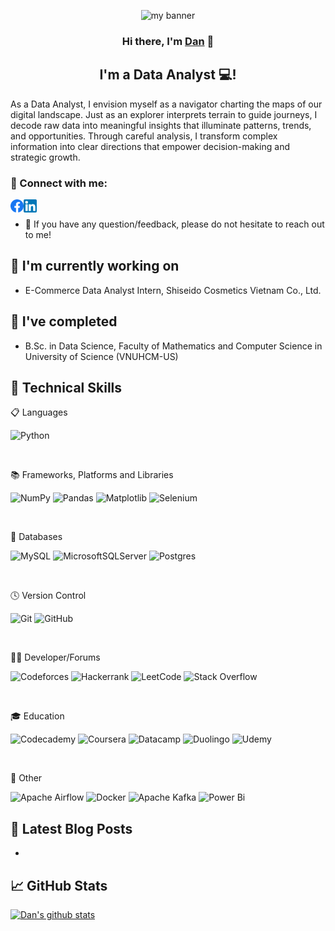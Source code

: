 <p align="center">
<img src="https://github.com/user-attachments/assets/5013ba47-0c71-401c-b8dc-21b215c37bb8" alt="my banner">
</p>

<h3 align="center">
Hi there, I'm <a href="" target="_blank" rel="noreferrer">Dan</a> 👋
</h3>

<h2 align="center">
I'm a Data Analyst 💻!
</h2> 

As a Data Analyst, I envision myself as a navigator charting the maps of our digital landscape. Just as an explorer interprets terrain to guide journeys, I decode raw data into meaningful insights that illuminate patterns, trends, and opportunities. Through careful analysis, I transform complex information into clear directions that empower decision-making and strategic growth. 

### 🤝 Connect with me:

<a href="https://www.facebook.com/thedan.forwork/"><img align="left" src="/images/facebook.png" alt="Dan Huynh | Facebook" width="21px"/></a>
<a href="https://www.linkedin.com/in/danhuynhnguyenthe/"><img align="left" src="/images/linkedin.png" alt="Dan Huynh | LinkedIn" width="21px"/></a>
</br>
- 💬 If you have any question/feedback, please do not hesitate to reach out to me!

## 🔭 I'm currently working on

- E-Commerce Data Analyst Intern, Shiseido Cosmetics Vietnam Co., Ltd.

## 🌱 I've completed

- B.Sc. in Data Science, Faculty of Mathematics and Computer Science in University of Science (VNUHCM-US)

## 💼 Technical Skills

📋 Languages

![Python](https://img.shields.io/badge/python-3670A0?style=for-the-badge&logo=python&logoColor=ffdd54)

</br>

📚 Frameworks, Platforms and Libraries

![NumPy](https://img.shields.io/badge/numpy-%23013243.svg?style=for-the-badge&logo=numpy&logoColor=white)
![Pandas](https://img.shields.io/badge/pandas-%23150458.svg?style=for-the-badge&logo=pandas&logoColor=white)
![Matplotlib](https://img.shields.io/badge/Matplotlib-%23ffffff.svg?style=for-the-badge&logo=Matplotlib&logoColor=black)
![Selenium](https://img.shields.io/badge/-selenium-%43B02A?style=for-the-badge&logo=selenium&logoColor=white)

</br>

💾 Databases

![MySQL](https://img.shields.io/badge/mysql-4479A1.svg?style=for-the-badge&logo=mysql&logoColor=white)
![MicrosoftSQLServer](https://img.shields.io/badge/Microsoft%20SQL%20Server-CC2927?style=for-the-badge&logo=microsoft%20sql%20server&logoColor=white)
![Postgres](https://img.shields.io/badge/postgres-%23316192.svg?style=for-the-badge&logo=postgresql&logoColor=white)

</br>

🕓 Version Control

![Git](https://img.shields.io/badge/git-%23F05033.svg?style=for-the-badge&logo=git&logoColor=white)
![GitHub](https://img.shields.io/badge/github-%23121011.svg?style=for-the-badge&logo=github&logoColor=white)

</br>

🧑‍💻 Developer/Forums

![Codeforces](https://img.shields.io/badge/Codeforces-445f9d?style=for-the-badge&logo=Codeforces&logoColor=white)
![Hackerrank](https://img.shields.io/badge/-Hackerrank-2EC866?style=for-the-badge&logo=HackerRank&logoColor=white)
![LeetCode](https://img.shields.io/badge/LeetCode-000000?style=for-the-badge&logo=LeetCode&logoColor=#d16c06)
![Stack Overflow](https://img.shields.io/badge/-Stackoverflow-FE7A16?style=for-the-badge&logo=stack-overflow&logoColor=white)

</br>

🎓 Education

![Codecademy](https://img.shields.io/badge/Codecademy-FFF0E5?style=for-the-badge&logo=codecademy&logoColor=1F243A)
![Coursera](https://img.shields.io/badge/Coursera-%230056D2.svg?style=for-the-badge&logo=Coursera&logoColor=white)
![Datacamp](https://img.shields.io/badge/Datacamp-05192D?style=for-the-badge&logo=datacamp&logoColor=03E860)
![Duolingo](https://img.shields.io/badge/Duolingo-%234DC730.svg?style=for-the-badge&logo=Duolingo&logoColor=white)
![Udemy](https://img.shields.io/badge/Udemy-A435F0?style=for-the-badge&logo=Udemy&logoColor=white)

</br>

🥅 Other

![Apache Airflow](https://img.shields.io/badge/Apache%20Airflow-017CEE?style=for-the-badge&logo=Apache%20Airflow&logoColor=white)
![Docker](https://img.shields.io/badge/docker-%230db7ed.svg?style=for-the-badge&logo=docker&logoColor=white)
![Apache Kafka](https://img.shields.io/badge/Apache%20Kafka-000?style=for-the-badge&logo=apachekafka)
![Power Bi](https://img.shields.io/badge/power_bi-F2C811?style=for-the-badge&logo=powerbi&logoColor=black)

## 📝 Latest Blog Posts

-

## 📈 GitHub Stats 

[![Dan's github stats](https://github-readme-stats.vercel.app/api?username=Thedan53-Forwork&theme=prussian&show_icons=true)](https://github.com/Thedan53-Forwork)
